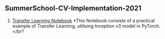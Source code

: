 ## SummerSchool-CV-Implementation-2021
1. [Transfer Learning Notebook](https://colab.research.google.com/github/wigglytuff-tu/SummerSchool-CV-Implementation-2021/blob/TransferLearning/TransferLearning_doggy_door.ipynb) 
*This Notebook consists of a practical example of Transfer Learning, utilising Inception v3 model in PyTorch.</br?
